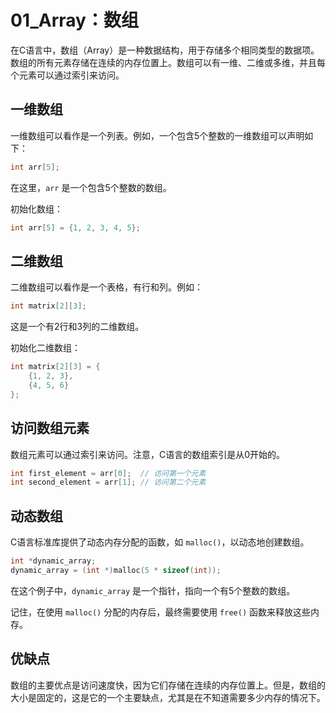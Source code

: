 # 01_Array：数组
在C语言中，数组（Array）是一种数据结构，用于存储多个相同类型的数据项。数组的所有元素存储在连续的内存位置上。数组可以有一维、二维或多维，并且每个元素可以通过索引来访问。

## 一维数组
一维数组可以看作是一个列表。例如，一个包含5个整数的一维数组可以声明如下：
```c
int arr[5];
```
在这里，`arr` 是一个包含5个整数的数组。

初始化数组：
```c
int arr[5] = {1, 2, 3, 4, 5};
```

## 二维数组
二维数组可以看作是一个表格，有行和列。例如：
```c
int matrix[2][3];
```
这是一个有2行和3列的二维数组。

初始化二维数组：
```c
int matrix[2][3] = {
    {1, 2, 3},
    {4, 5, 6}
};
```

## 访问数组元素
数组元素可以通过索引来访问。注意，C语言的数组索引是从0开始的。
```c
int first_element = arr[0];  // 访问第一个元素
int second_element = arr[1]; // 访问第二个元素
```

## 动态数组
C语言标准库提供了动态内存分配的函数，如 `malloc()`，以动态地创建数组。
```c
int *dynamic_array;
dynamic_array = (int *)malloc(5 * sizeof(int));
```
在这个例子中，`dynamic_array` 是一个指针，指向一个有5个整数的数组。

记住，在使用 `malloc()` 分配的内存后，最终需要使用 `free()` 函数来释放这些内存。

## 优缺点
数组的主要优点是访问速度快，因为它们存储在连续的内存位置上。但是，数组的大小是固定的，这是它的一个主要缺点，尤其是在不知道需要多少内存的情况下。
